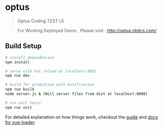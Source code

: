 # optus

> Optus Coding TEST UI

> For Working Deployed Demo , Please visit : http://optus.nbitcs.com/

## Build Setup

``` bash
# install dependencies
npm install

# serve with hot reload at localhost:8081
npm run dev

# build for production with minification
npm run build
node server.js & (Will server files from dist at localhost:8080)

# run unit tests
npm run unit

```

For detailed explanation on how things work, checkout the [guide](http://vuejs-templates.github.io/webpack/) and [docs for vue-loader](http://vuejs.github.io/vue-loader).
